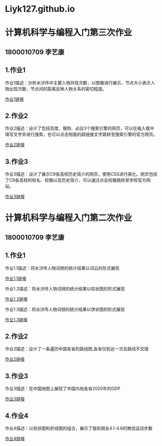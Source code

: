 # Liyk127.github.io

# 计算机科学与编程入门第三次作业
## 1800010709 李艺康
## 1.作业1
作业1描述：分析水浒传中主要人物共现次数，以图像进行展示。节点大小表示人物出现次数，节点间的距离反映人物关系的密切程度。

[作业1链接](http://Liyk127.github.io/关系图-水浒人物.html)

## 2.作业2
作业2描述：设计了包括百度、搜狗、必应3个搜索引擎的网页，可以在输入框中填写文字并进行搜索，也可以点击侧面的超链接文字跳转至搜索引擎的官方网页。

[作业2链接](http://Liyk127.github.io/search.html)

## 3.作业3
作业3描述：设计了展示C9各高校历史简介的网页，使用CSS进行美化。网页包括了C9各高校的校名、校徽以及历史简介，可以通过点击校徽跳转至学校官方网站。

[作业3链接](http://liyk127.github.io/C9history.html)



# 计算机科学与编程入门第二次作业
## 1800010709 李艺康
## 1.作业1
作业1.1描述：将水浒传人物词频的统计结果以词云的形式展现

[作业1.1链接](http://Liyk127.github.io/wordcloud_shuihuzhuan.html)

作业1.2描述：将水浒传人物词频的统计结果以柱状图的形式展现

[作业1.2链接](http://Liyk127.github.io/bar_shuihuzhuan.html)

作业1.3描述：将水浒传人物词频的统计结果以饼状图的形式展现

[作业1.3链接](http://Liyk127.github.io/pie_shuihuzhuan.html)
## 2.作业2
作业2描述：设计了一条遍历中国各省的路线图,各省仅到达一次且路线不交错

[作业2链接](http://Liyk127.github.io/geo_line_china.html)
## 3.作业3
作业3描述：在中国地图上展现了中国内地各省2020年的GDP

[作业3链接](http://Liyk127.github.io/GDP_map.html)
## 4.作业4
作业4描述：以柱状图和折线图的组合，展示了我和朋友4.1-4.6的微信运动步数

[作业4链接](http://Liyk127.github.io/bar_line_step_number.html)
